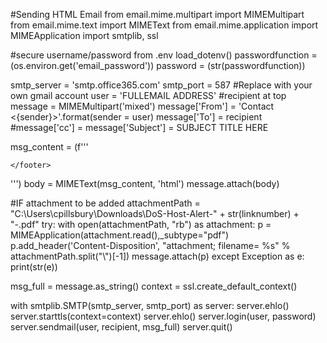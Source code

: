 #Sending HTML Email
from email.mime.multipart import MIMEMultipart
from email.mime.text import MIMEText
from email.mime.application import MIMEApplication
import smtplib, ssl


#secure username/password from .env
load_dotenv()
passwordfunction = (os.environ.get('email_password'))
password = (str(passwordfunction))


smtp_server = 'smtp.office365.com'
smtp_port = 587
#Replace with your own gmail account
user = 'FULLEMAIL ADDRESS'
#recipient at top
message = MIMEMultipart('mixed')
message['From'] = 'Contact <{sender}>'.format(sender = user)
message['To'] = recipient
#message['cc'] = 
message['Subject'] = SUBJECT TITLE HERE

msg_content = (f'''
<!DOCTYPE html>
<html>
    <body>
   
</body>
    <footer>
   
    </footer>
</html>
''')
body = MIMEText(msg_content, 'html')
message.attach(body)

#IF attachment to be added
attachmentPath = "C:\\Users\\cpillsbury\\Downloads\\DoS-Host-Alert-" + str(linknumber) + "-.pdf"
try:
   with open(attachmentPath, "rb") as attachment:
      p = MIMEApplication(attachment.read(),_subtype="pdf")
      p.add_header('Content-Disposition', "attachment; filename= %s" % attachmentPath.split("\\")[-1])
      message.attach(p)
except Exception as e:
   print(str(e))

msg_full = message.as_string()
context = ssl.create_default_context()

with smtplib.SMTP(smtp_server, smtp_port) as server:
   server.ehlo()
   server.starttls(context=context)
   server.ehlo()
   server.login(user, password)
   server.sendmail(user, recipient, msg_full)
   server.quit()